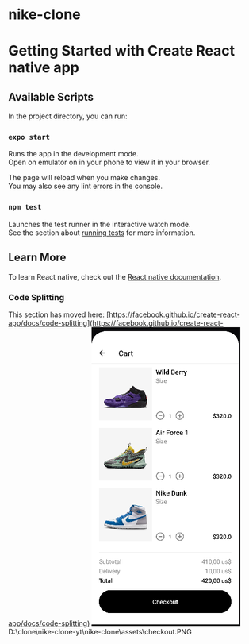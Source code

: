 # nike-clone

# Getting Started with Create React native app

## Available Scripts

In the project directory, you can run:

### `expo start`

Runs the app in the development mode.\
Open on emulator on in your phone to view it in your browser.

The page will reload when you make changes.\
You may also see any lint errors in the console.

### `npm test`

Launches the test runner in the interactive watch mode.\
See the section about [running tests](https://facebook.github.io/create-react-app/docs/running-tests) for more information.

## Learn More

To learn React native, check out the [React native documentation](https://reactnative.org/).

### Code Splitting

This section has moved here: [https://facebook.github.io/create-react-app/docs/code-splitting](https://facebook.github.io/create-react-app/docs/code-splitting)
![My Image](assets\checkout.PNG)
D:\clone\nike-clone-yt\nike-clone\assets\checkout.PNG